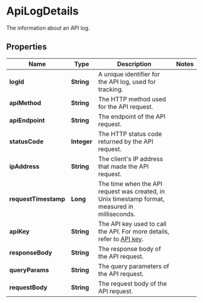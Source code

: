 

# ApiLogDetails

The information about an API log.

## Properties

| Name | Type | Description | Notes |
|------------ | ------------- | ------------- | -------------|
|**logId** | **String** | A unique identifier for the API log, used for tracking. |  |
|**apiMethod** | **String** | The HTTP method used for the API request. |  |
|**apiEndpoint** | **String** | The endpoint of the API request. |  |
|**statusCode** | **Integer** | The HTTP status code returned by the API request. |  |
|**ipAddress** | **String** | The client&#39;s IP address that made the API request. |  |
|**requestTimestamp** | **Long** | The time when the API request was created, in Unix timestamp format, measured in milliseconds. |  |
|**apiKey** | **String** | The API key used to call the API. For more details, refer to [API key](https://www.cobo.com/developers/v2/guides/overview/cobo-auth#api-key). |  |
|**responseBody** | **String** | The response body of the API request. |  |
|**queryParams** | **String** | The query parameters of the API request. |  |
|**requestBody** | **String** | The request body of the API request. |  |



